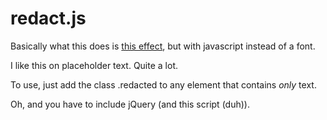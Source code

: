 redact.js
=========

Basically what this does is [this effect](http://http://blokkfont.com/), but
with javascript instead of a font.

I like this on placeholder text. Quite a lot.

To use, just add the class .redacted to any element that contains *only* text.

Oh, and you have to include jQuery (and this script (duh)).
